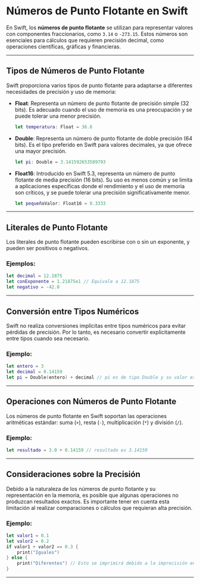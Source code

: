 # Números de Punto Flotante en Swift

En Swift, los **números de punto flotante** se utilizan para representar valores con componentes fraccionarios, como `3.14` o `-273.15`. Estos números son esenciales para cálculos que requieren precisión decimal, como operaciones científicas, gráficas y financieras.

---

## Tipos de Números de Punto Flotante

Swift proporciona varios tipos de punto flotante para adaptarse a diferentes necesidades de precisión y uso de memoria:

- **Float**: Representa un número de punto flotante de precisión simple (32 bits). Es adecuado cuando el uso de memoria es una preocupación y se puede tolerar una menor precisión.

    ```swift
    let temperatura: Float = 36.6
    ```

- **Double**: Representa un número de punto flotante de doble precisión (64 bits). Es el tipo preferido en Swift para valores decimales, ya que ofrece una mayor precisión.

    ```swift
    let pi: Double = 3.141592653589793
    ```

- **Float16**: Introducido en Swift 5.3, representa un número de punto flotante de media precisión (16 bits). Su uso es menos común y se limita a aplicaciones específicas donde el rendimiento y el uso de memoria son críticos, y se puede tolerar una precisión significativamente menor.

    ```swift
    let pequeñoValor: Float16 = 0.3333
    ```

---

## Literales de Punto Flotante

Los literales de punto flotante pueden escribirse con o sin un exponente, y pueden ser positivos o negativos.

### Ejemplos:

```swift
let decimal = 12.1875
let conExponente = 1.21875e1 // Equivale a 12.1875
let negativo = -42.0
```

---

## Conversión entre Tipos Numéricos

Swift no realiza conversiones implícitas entre tipos numéricos para evitar pérdidas de precisión. Por lo tanto, es necesario convertir explícitamente entre tipos cuando sea necesario.

### Ejemplo:

```swift
let entero = 3
let decimal = 0.14159
let pi = Double(entero) + decimal // pi es de tipo Double y su valor es 3.14159
```

---

## Operaciones con Números de Punto Flotante

Los números de punto flotante en Swift soportan las operaciones aritméticas estándar: suma (`+`), resta (`-`), multiplicación (`*`) y división (`/`).

### Ejemplo:

```swift
let resultado = 3.0 + 0.14159 // resultado es 3.14159
```

---

## Consideraciones sobre la Precisión

Debido a la naturaleza de los números de punto flotante y su representación en la memoria, es posible que algunas operaciones no produzcan resultados exactos. Es importante tener en cuenta esta limitación al realizar comparaciones o cálculos que requieran alta precisión.

### Ejemplo:

```swift
let valor1 = 0.1
let valor2 = 0.2
if valor1 + valor2 == 0.3 {
    print("Iguales")
} else {
    print("Diferentes") // Esto se imprimirá debido a la imprecisión en la representación
}
```

---

